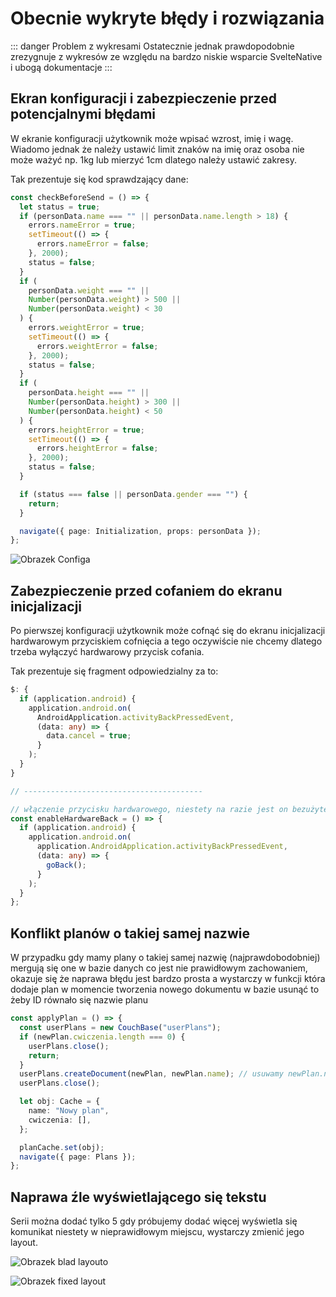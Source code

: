 # Obecnie wykryte błędy i rozwiązania

::: danger Problem z wykresami
Ostatecznie jednak prawdopodobnie zrezygnuje z wykresów ze względu na bardzo niskie wsparcie SvelteNative i ubogą dokumentacje
:::

## Ekran konfiguracji i zabezpieczenie przed potencjalnymi błędami

W ekranie konfiguracji użytkownik może wpisać wzrost, imię i wagę. Wiadomo jednak że należy ustawić limit znaków na imię oraz osoba nie może ważyć np. 1kg lub mierzyć 1cm dlatego należy ustawić zakresy.

Tak prezentuje się kod sprawdzający dane:

```ts
const checkBeforeSend = () => {
  let status = true;
  if (personData.name === "" || personData.name.length > 18) {
    errors.nameError = true;
    setTimeout(() => {
      errors.nameError = false;
    }, 2000);
    status = false;
  }
  if (
    personData.weight === "" ||
    Number(personData.weight) > 500 ||
    Number(personData.weight) < 30
  ) {
    errors.weightError = true;
    setTimeout(() => {
      errors.weightError = false;
    }, 2000);
    status = false;
  }
  if (
    personData.height === "" ||
    Number(personData.height) > 300 ||
    Number(personData.height) < 50
  ) {
    errors.heightError = true;
    setTimeout(() => {
      errors.heightError = false;
    }, 2000);
    status = false;
  }

  if (status === false || personData.gender === "") {
    return;
  }

  navigate({ page: Initialization, props: personData });
};
```

![Obrazek Configa](../public/Screenshot_20221213_220147.jpg)

## Zabezpieczenie przed cofaniem do ekranu inicjalizacji

Po pierwszej konfiguracji użytkownik może cofnąć się do ekranu inicjalizacji hardwarowym przyciskiem cofnięcia a tego oczywiście nie chcemy dlatego
trzeba wyłączyć hardwarowy przycisk cofania.

Tak prezentuje się fragment odpowiedzialny za to:

```ts
$: {
  if (application.android) {
    application.android.on(
      AndroidApplication.activityBackPressedEvent,
      (data: any) => {
        data.cancel = true;
      }
    );
  }
}

// ----------------------------------------

// włączenie przycisku hardwarowego, niestety na razie jest on bezużyteczny ponieważ po włączeniu tego przycisku następowały bardzo dziwne bugi które na razie nie są priorytetem ze względu na to że każdy komponent ma strzałke do cofania się w tył
const enableHardwareBack = () => {
  if (application.android) {
    application.android.on(
      application.AndroidApplication.activityBackPressedEvent,
      (data: any) => {
        goBack();
      }
    );
  }
};
```

## Konflikt planów o takiej samej nazwie

W przypadku gdy mamy plany o takiej samej nazwię (najprawdobodobniej) mergują się one w bazie danych co jest nie prawidłowym zachowaniem, okazuje się że naprawa błędu jest bardzo prosta a wystarczy w funkcji która dodaje plan w momencie tworzenia nowego dokumentu w bazie usunąć to żeby ID równało się nazwie planu

```ts
const applyPlan = () => {
  const userPlans = new CouchBase("userPlans");
  if (newPlan.cwiczenia.length === 0) {
    userPlans.close();
    return;
  }
  userPlans.createDocument(newPlan, newPlan.name); // usuwamy newPlan.name
  userPlans.close();

  let obj: Cache = {
    name: "Nowy plan",
    cwiczenia: [],
  };

  planCache.set(obj);
  navigate({ page: Plans });
};
```

## Naprawa źle wyświetlającego się tekstu

Serii można dodać tylko 5 gdy próbujemy dodać więcej wyświetla się komunikat niestety w nieprawidłowym miejscu, wystarczy zmienić jego layout.

![Obrazek blad layouto](../public/Screenshot_20221213_221757.jpg)

![Obrazek fixed layout](../public/Screenshot_20221213_221926.jpg)
